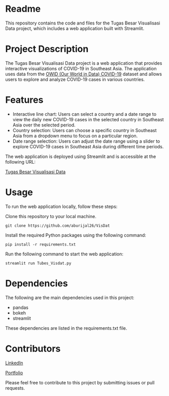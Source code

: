 # Readme
This repository contains the code and files for the Tugas Besar Visualisasi Data project, which includes a web application built with Streamlit.

# Project Description
The Tugas Besar Visualisasi Data project is a web application that provides interactive visualizations of COVID-19 in Southeast Asia. The application uses data from the [OWID (Our World in Data) COVID-19](https://github.com/owid/covid-19-data/tree/master/public/data) dataset and allows users to explore and analyze COVID-19 cases in various countries.

# Features
* Interactive line chart: Users can select a country and a date range to view the daily new COVID-19 cases in the selected country in Southeast Asia over the selected period.
* Country selection: Users can choose a specific country in Southeast Asia from a dropdown menu to focus on a particular region.
* Date range selection: Users can adjust the date range using a slider to explore COVID-19 cases in Southeast Asia during different time periods.

The web application is deployed using Streamlit and is accessible at the following URL:

[Tugas Besar Visualisasi Data](https://aburijal26-visdat-tubes-visdat-jau5mo.streamlit.app/)

# Usage
To run the web application locally, follow these steps:

Clone this repository to your local machine.

```
git clone https://github.com/aburijal26/VisDat
```

Install the required Python packages using the following command:

```
pip install -r requirements.txt
```

Run the following command to start the web application:

```
streamlit run Tubes_Visdat.py
```

# Dependencies
The following are the main dependencies used in this project:

* pandas
* bokeh
* streamlit

These dependencies are listed in the requirements.txt file.

# Contributors
[LinkedIn](https://www.linkedin.com/in/muhammad-abu-rijal-kusnaedi/)

[Portfolio](https://aburijal26.wixsite.com/portfolio) 

Please feel free to contribute to this project by submitting issues or pull requests.

